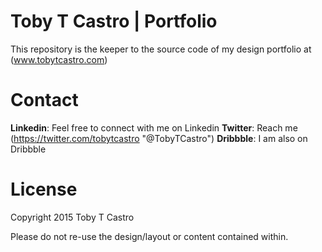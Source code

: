 # Toby T Castro | Portfolio

This repository is the keeper to the source code of my design portfolio at (www.tobytcastro.com)

# Contact

**Linkedin**: Feel free to connect with me on Linkedin
**Twitter**: Reach me (https://twitter.com/tobytcastro "@TobyTCastro")
**Dribbble**: I am also on Dribbble

# License

Copyright 2015 Toby T Castro

Please do not re-use the design/layout or content contained within. 